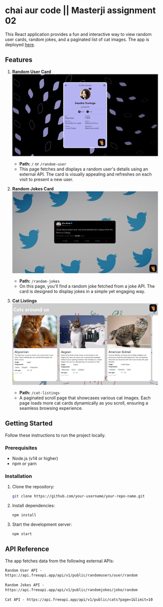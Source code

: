 # chai aur code || Masterji assignment 02

This React application provides a fun and interactive way to view random user cards, random jokes, and a paginated list of cat images. The app is deployed [here](https://masterji-assignment-02.vercel.app/).

## Features

1. **Random User Card**
   ![App Screenshot](/public/assets/randomUser.png)

   - **Path:** `/` or `/random-user`
   - This page fetches and displays a random user's details using an external API. The card is visually appealing and refreshes on each visit to present a new user.

2. **Random Jokes Card**
   ![App Screenshot](/public/assets/randomJokes.png)

   - **Path:** `/random-jokes`
   - On this page, you'll find a random joke fetched from a joke API. The card is designed to display jokes in a simple yet engaging way.

3. **Cat Listings**
   ![App Screenshot](/public/assets/catListing.png)
   - **Path:** `/cat-listings`
   - A paginated scroll page that showcases various cat images. Each page loads more cat cards dynamically as you scroll, ensuring a seamless browsing experience.

## Getting Started

Follow these instructions to run the project locally.

### Prerequisites

- Node.js (v14 or higher)
- npm or yarn

### Installation

1. Clone the repository:

   ```bash
   git clone https://github.com/your-username/your-repo-name.git

   ```

2. Install dependencies:

   ```bash
   npm install

   ```

3. Start the development server:

   ```bash
   npm start
   ```

## API Reference

The app fetches data from the following external APIs:

    Random User API - https://api.freeapi.app/api/v1/public/randomusers/user/random

    Random Jokes API - https://api.freeapi.app/api/v1/public/randomjokes/joke/random
    
    Cat API - https://api.freeapi.app/api/v1/public/cats?page=1&limit=10
